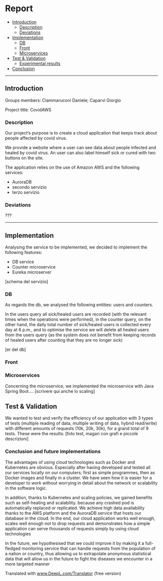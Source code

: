 # Report
  - [Introduction](#introduction)
    - [Description](#description)
    - [Deviations](#deviations)
  - [Implementation](#implementation)
    - [DB](#db)
    - [Front](#front)
    - [Microservices](#microservices)
  - [Test & Validation](#test--validation)
    - [Experimental results](#experimental-results)
  - [Conclusion](#conclusion-and-future-implementations)

---

## Introduction
Groups members: Ciammaruconi Daniele; Caparvi Giorgio

Project title: CovidAWS
### Description
Our project’s purpose is to create a cloud application that keeps track about people affected by covid virus. 

We provide a website where a user can see data about people infected and healed by covid virus. An user can also label himself sick or cured with two buttons on the site.

The application relies on the use of Amazon AWS and the following services: 
   - AuroraDB
   - secondo servizio
   - terzo servizio
### Deviations
???

---
## Implementation
Analysing the service to be implemented, we decided to implement the following features: 
   - DB service
   - Counter microservice 
   - Eureka microserver

[schema del servizio]

### DB
As regards the db, we analysed the following entities: users and counters.

In the users query all sick/healed users are recorded (with the relevant times when the operations were performed), in the counter query, on the other hand, the daily total number of sick/healed users is collected every day at 6 p.m., and to optimise the service we will delete all healed users from the users query (as the system does not benefit from keeping records of healed users after counting that they are no longer sick)

[er del db]

### Front


### Microservices
Concerning the microservice, we implemented the microservice with Java Spring Boot.... [scrivere qui anche lo scaling]

## Test & Validation
We wanted to test and verify the efficiency of our application with 3 types of tests (multiple reading of data, multiple writing of data, hybrid read/write) with different amounts of requests (10k, 20k, 30k), for a grand total of 9 tests. These were the results: [foto test, magari con grafi e piccole descrizioni]

### Conclusion and future implementations
The advantages of using cloud technologies such as Docker and Kubernetes are obvious. Especially after having developed and tested all our services locally on our computers; first as simple programmes, then as Docker images and finally in a cluster.
We have seen how it is easier for a developer to work without worrying in detail about the network or scalability in the software logic.

In addition, thanks to Kubernetes and scaling policies, we gained benefits such as self-healing and scalability. because any crashed pod is automatically replaced or replicated.
We achieve high data availability thanks to the AWS platform and the AuroraDB service that hosts our database in the cloud.
In the end, our cloud application works well enough, scales well enough not to drop requests and demonstrates how a simple application can serve thousands of requests simply by using cloud technologies

In the future, we hypothesised that we could improve it by making it a full-fledged monitoring service that can handle requests from the population of a nation or country, thus allowing us to extrapolate anonymous statistical data that will allow us in the future to fight the diseases we encounter in a more targeted manner

Translated with www.DeepL.com/Translator (free version)

